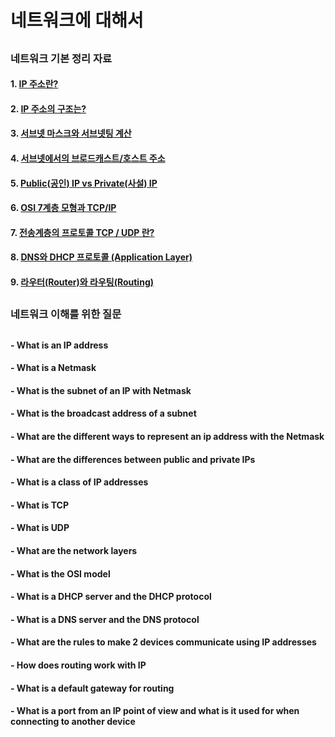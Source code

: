 # 네트워크에 대해서
##
### 네트워크 기본  정리 자료
#### 1. [IP 주소란?](https://hasensprung.tistory.com/1?category=886282)
#### 2. [IP 주소의 구조는?](https://hasensprung.tistory.com/2?category=886282)
#### 3. [서브넷 마스크와 서브넷팅 계산](https://hasensprung.tistory.com/10?category=886282)
#### 4. [서브넷에서의 브로드캐스트/호스트 주소](https://hasensprung.tistory.com/11?category=886282)
#### 5. [Public(공인) IP vs Private(사설) IP](https://hasensprung.tistory.com/12?category=886282)
#### 6. [OSI 7계층 모형과 TCP/IP](https://hasensprung.tistory.com/13?category=886282)
#### 7. [전송계층의 프로토콜 TCP / UDP 란?](https://hasensprung.tistory.com/14?category=886282)
#### 8. [DNS와 DHCP 프로토콜 (Application Layer)](https://hasensprung.tistory.com/15?category=886282)
#### 9. [라우터(Router)와 라우팅(Routing)](https://hasensprung.tistory.com/16?category=886282)
##
### 네트워크 이해를 위한 질문
##
####  - What is an IP address   
####  - What is a Netmask   
####  - What is the subnet of an IP with Netmask   
####  - What is the broadcast address of a subnet   
####  - What are the different ways to represent an ip address with the Netmask   
####  - What are the differences between public and private IPs   
####  - What is a class of IP addresses   
####  - What is TCP   
####  - What is UDP   
####  - What are the network layers   
####  - What is the OSI model   
####  - What is a DHCP server and the DHCP protocol   
####  - What is a DNS server and the DNS protocol   
####  - What are the rules to make 2 devices communicate using IP addresses   
####  - How does routing work with IP   
####  - What is a default gateway for routing   
####  - What is a port from an IP point of view and what is it used for when connecting to another device   
